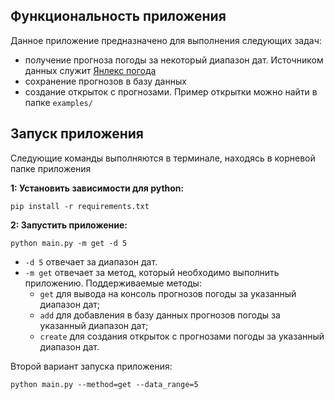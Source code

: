 ## Функциональность приложения
Данное приложение предназначено для выполнения следующих задач:
* получение прогноза погоды за некоторый диапазон дат. Источником данных служит
 [Янлекс погода](https://yandex.ru/pogoda/nizhny-novgorod)
* сохранение прогнозов в базу данных
* создание открыток с прогнозами. Пример открытки можно найти в папке `examples/`

## Запуск приложения
Следующие команды выполняются в терминале, находясь в корневой папке приложения

**1: Установить зависимости для python:**
```
pip install -r requirements.txt 
```
**2: Запустить приложение:**
```
python main.py -m get -d 5
```
* `-d 5` отвечает за диапазон дат.
* `-m get` отвечает за метод, который необходимо выполнить приложению. Поддерживаемые методы:
    * `get` для вывода на консоль прогнозов погоды за указанный диапазон дат;
    * `add` для добавления в базу данных прогнозов погоды за указанный диапазон дат;
    * `create` для создания открыток с прогнозами погоды за указанный диапазон дат.

Второй вариант запуска приложения:
```
python main.py --method=get --data_range=5
```
